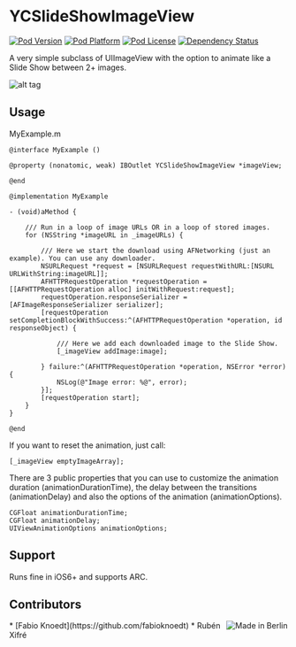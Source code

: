 YCSlideShowImageView
====================
[![Pod Version](http://img.shields.io/cocoapods/v/YCSlideShowImageView.svg?style=flat)](http://cocoadocs.org/docsets/YCSlideShowImageView/)
[![Pod Platform](http://img.shields.io/cocoapods/p/YCSlideShowImageView.svg?style=flat)](http://cocoadocs.org/docsets/YCSlideShowImageView/)
[![Pod License](http://img.shields.io/cocoapods/l/YCSlideShowImageView.svg?style=flat)](https://github.com/yuppiu/YCSlideShowImageView/blob/master/LICENSE)
[![Dependency Status](https://www.versioneye.com/objective-c/YCSlideShowImageView/1.1.1/badge.svg?style=flat)](https://www.versioneye.com/objective-c/YCSlideShowImageView)

A very simple subclass of UIImageView with the option to animate like a Slide Show between 2+ images.

![alt tag](http://www.zonanews.it/images/slideshow.gif)

Usage
------------

MyExample.m

	@interface MyExample ()

	@property (nonatomic, weak) IBOutlet YCSlideShowImageView *imageView;

	@end

	@implementation MyExample

	- (void)aMethod {

		/// Run in a loop of image URLs OR in a loop of stored images.
        for (NSString *imageURL in _imageURLs) {

        	/// Here we start the download using AFNetworking (just an example). You can use any downloader.
			NSURLRequest *request = [NSURLRequest requestWithURL:[NSURL URLWithString:imageURL]];
			AFHTTPRequestOperation *requestOperation = [[AFHTTPRequestOperation alloc] initWithRequest:request];
			requestOperation.responseSerializer = [AFImageResponseSerializer serializer];
			[requestOperation setCompletionBlockWithSuccess:^(AFHTTPRequestOperation *operation, id responseObject) {
			    
				/// Here we add each downloaded image to the Slide Show.
			    [_imageView addImage:image];

			} failure:^(AFHTTPRequestOperation *operation, NSError *error) {
			    NSLog(@"Image error: %@", error);
			}];
			[requestOperation start];
		}
	}

	@end

If you want to reset the animation, just call:

	[_imageView emptyImageArray];
	
There are 3 public properties that you can use to customize the animation duration (animationDurationTime), the delay between the transitions (animationDelay) and also the options of the animation (animationOptions).

	CGFloat animationDurationTime;
	CGFloat animationDelay;
	UIViewAnimationOptions animationOptions;
	

Support
------------	
	
Runs fine in iOS6+ and supports ARC.
	
Contributors
------------

<img align="right" style="float: right" src="https://travis-ci.com/img/made-in-berlin-badge.png" alt="Made in Berlin" />
* [Fabio Knoedt](https://github.com/fabioknoedt)
* Rubén Xifré

